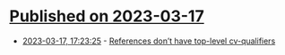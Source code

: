 # [Published on 2023-03-17](index.md)

* [2023-03-17, 17:23:25](https://lobste.rs/s/unge8f/references_don_t_have_top_level_cv) - [References don’t have top-level cv-qualifiers](https://blog.knatten.org/2023/03/17/references-dont-have-top-level-cv-qualifiers/)
